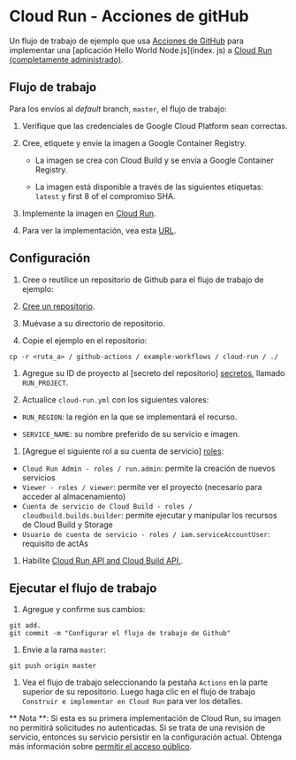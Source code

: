 # Cloud Run - Acciones de gitHub

Un flujo de trabajo de ejemplo que usa [Acciones de GitHub](https://help.github.com/en/categories/automating-your-workflow-with-github-actions) para implementar una [aplicación Hello World Node.js](index. js) a [Cloud Run (completamente administrado)](https://cloud.google.com/run/).

## Flujo de trabajo

Para los envíos al _default_ branch, `master`, el flujo de trabajo:

1. Verifique que las credenciales de Google Cloud Platform sean correctas.

1. Cree, etiquete y envíe la imagen a Google Container Registry.

    * La imagen se crea con Cloud Build y se envía a Google Container Registry.

    * La imagen está disponible a través de las siguientes etiquetas: `latest` y first 8 of
    el compromiso SHA.

1. Implemente la imagen en [Cloud Run](https://cloud.google.com/run/).

1. Para ver la implementación, vea esta [URL](https://unab-software-engineer-run-5m6n7sjhtq-ue.a.run.app).

## Configuración

1. Cree o reutilice un repositorio de Github para el flujo de trabajo de ejemplo:

  1. [Cree un repositorio](https://help.github.com/en/github/creating-cloning-and-archiving-repositories/creating-a-new-repository).

  1. Muévase a su directorio de repositorio.

  1. Copie el ejemplo en el repositorio:
  
  ```
  cp -r <ruta_a> / github-actions / example-workflows / cloud-run / ./
  ```
  
1. Agregue su ID de proyecto al [secreto del repositorio] [secretos], llamado `RUN_PROJECT`.

1. Actualice `cloud-run.yml` con los siguientes valores:

  * `RUN_REGION`: la región en la que se implementará el recurso.

  * `SERVICE_NAME`: su nombre preferido de su servicio e imagen.

1. [Agregue el siguiente rol a su cuenta de servicio] [roles]:

  * `Cloud Run Admin - roles / run.admin`: permite la creación de nuevos servicios
  * `Viewer - roles / viewer`: permite ver el proyecto (necesario para acceder al almacenamiento)
  * `Cuenta de servicio de Cloud Build - roles / cloudbuild.builds.builder`: permite
    ejecutar y manipular los recursos de Cloud Build y Storage
  * `Usuario de cuenta de servicio - roles / iam.serviceAccountUser`: requisito de actAs

1. Habilite [Cloud Run API and Cloud Build API.](https://console.cloud.google.com/flows/enableapi?apiid=cloudbuild.googleapis.com,run.googleapis.com&redirect=https://console.cloud.google.com&_ga=2.248833607.-1346582427.1578963531).

## Ejecutar el flujo de trabajo

1. Agregue y confirme sus cambios:
```
git add.
git commit -m "Configurar el flujo de trabajo de Github"
```

1. Envie a la rama `master`:
```
git push origin master
```

1. Vea el flujo de trabajo seleccionando la pestaña `Actions` en la parte superior de su repositorio.
Luego haga clic en el flujo de trabajo `Construir e implementar en Cloud Run` para ver los detalles.

** Nota **: Si esta es su primera implementación de Cloud Run, su imagen no permitirá
solicitudes no autenticadas. Si se trata de una revisión de servicio, entonces su servicio
persistir en la configuración actual. Obtenga más información sobre [permitir el acceso público](https://cloud.google.com/run/docs/authenticating/public).

[secretos]: https://help.github.com/en/actions/automating-your-workflow-with-github-actions/creating-and-using-encrypted-secrets
[clúster]: https://cloud.google.com/kubernetes-engine/docs/quickstart#create_cluster
[roles]: https://cloud.google.com/iam/docs/granting-roles-to-service-accounts#granting_access_to_a_service_account_for_a_resource
